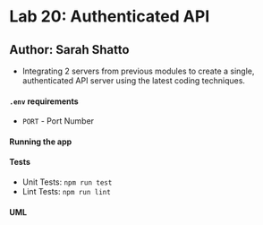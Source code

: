 # Lab 20: Authenticated API

## Author: Sarah Shatto

- Integrating 2 servers  from previous modules to create a single, authenticated API server using the latest coding techniques.

#### `.env` requirements

- `PORT` - Port Number

#### Running the app

#### Tests

- Unit Tests: `npm run test`
- Lint Tests: `npm run lint`

#### UML